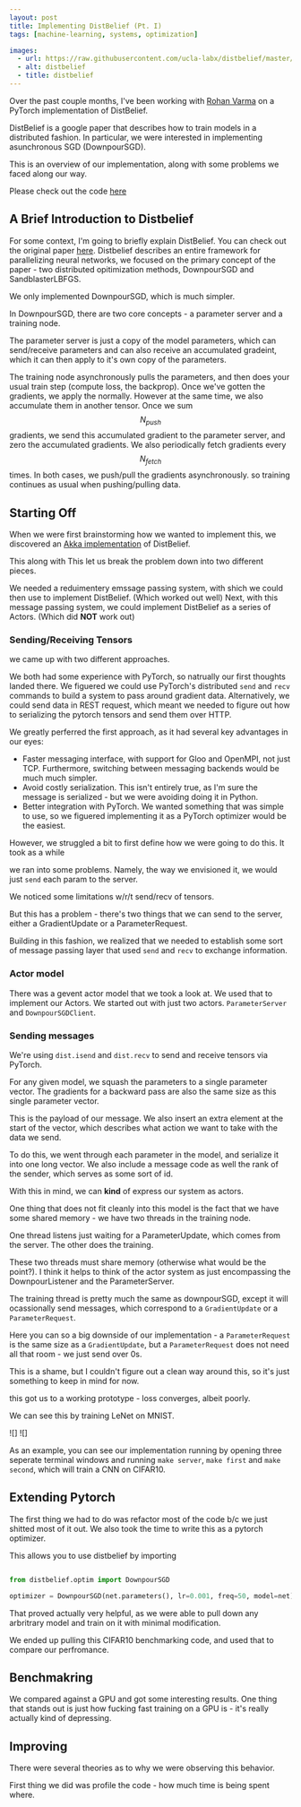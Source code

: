 ```yaml
---
layout: post
title: Implementing DistBelief (Pt. I)
tags: [machine-learning, systems, optimization]

images:
  - url: https://raw.githubusercontent.com/ucla-labx/distbelief/master/docs/train_time.png 
  - alt: distbelief
  - title: distbelief
---
```


Over the past couple months, I've been working with [Rohan Varma](http://rohanvarma.me/) on a PyTorch implementation of DistBelief.

DistBelief is a google paper that describes how to train models in a distributed fashion. In particular, we were interested in implementing asunchronous SGD (DownpourSGD).

This is an overview of our implementation, along with some problems we faced along our way. 

Please check out the code [here](https://github.com/ucla-labx/distbelief)

## A Brief Introduction to Distbelief

For some context, I'm going to briefly explain DistBelief. You can check out the original paper [here](https://static.googleusercontent.com/media/research.google.com/en//archive/large_deep_networks_nips2012.pdf).
Distbelief describes an entire framework for parallelizing neural networks, we focused on the primary concept of the paper - two distributed opitimization methods, DownpourSGD and SandblasterLBFGS.

We only implemented DownpourSGD, which is much simpler. 

In DownpourSGD, there are two core concepts - a parameter server and a training node.

The parameter server is just a copy of the model parameters, which can send/receive parameters and can also receive an accumulated gradeint, which it can then apply to it's own copy of the parameters.

The training node asynchronously pulls the parameters, and then does your usual train step (compute loss, the backprop).
Once we've gotten the gradients, we apply the normally. 
However at the same time, we also accumulate them in another tensor. Once we sum $$N_{push}$$ gradients, we send this accumulated gradient to the parameter server, and zero the accumulated gradients. 
We also periodically fetch gradients every $$N_{fetch}$$ times. In both cases, we push/pull the gradients asynchronously. so training continues as usual when pushing/pulling data.

## Starting Off 

When we were first brainstorming how we wanted to implement this, we discovered an [Akka implementation]() of DistBelief. 

This along with
This let us break the problem down into two different pieces.

We needed a reduimentery emssage passing system, with shich we could then use to implement DistBelief.  (Which worked out well)
Next, with this message passing system, we could implement DistBelief as a series of Actors.  (Which did **NOT** work out)

### Sending/Receiving Tensors
we came up with two different approaches. 

We both had some experience with PyTorch, so natrually our first thoughts landed there. We figuered we could use PyTorch's distributed `send` and `recv` commands to build a system to pass around gradient data.
Alternatively, we could send data in REST request, which meant we needed to figure out how to serializing the pytorch tensors and send them over HTTP. 

We greatly perferred the first approach, as it had several key advantages in our eyes:
- Faster messaging interface, with support for Gloo and OpenMPI, not just TCP. Furthermore, switching between messaging backends would be much much simpler.
- Avoid costly serialization. This isn't entirely true, as I'm sure the message is serialized - but we were avoiding doing it in Python. 
- Better integration with PyTorch. We wanted something that was simple to use, so we figuered implementing it as a PyTorch optimizer would be the easiest. 

However, we struggled a bit to first define how we were going to do this. It took as a while

we ran into some problems. Namely, the way we envisioned it, we would just `send` each param to the server. 

We noticed some limitations w/r/t send/recv of tensors. 

But this has a problem - there's two things that we can send to the server, either a GradientUpdate or a ParameterRequest.

Building in this fashion, we realized that we needed to establish some sort of message passing layer that used `send` and `recv` to exchange information. 

### Actor model
There was a gevent actor model that we took a look at. We used that to implement our Actors. 
We started out with just two actors. `ParameterServer` and `DownpourSGDClient`. 


### Sending messages

We're using `dist.isend` and `dist.recv` to send and receive tensors via PyTorch.

For any given model, we squash the parameters to a single parameter vector. The gradients for a backward pass are also the same size as this single parameter vector. 

This is the payload of our message. We also insert an extra element at the start of the vector, which describes what action we want to take with the data we send.

To do this, we went through each parameter in the model, and serialize it into one long vector. We also include a message code as well the rank of the sender, which serves as some sort of id. 

With this in mind, we can **kind** of express our system as actors. 

One thing that does not fit cleanly into this model is the fact that we have some shared memory - we have two threads in the training node. 

One thread listens just waiting for a ParameterUpdate, which comes from the server. 
The other does the training. 

These two threads must share memory (otherwise what would be the point?). I think it helps to think of the actor system as just encompassing the DownpourListener and the ParameterServer. 

The training thread is pretty much the same as downpourSGD, except it will ocassionally send messages, which correspond to a `GradientUpdate` or a `ParameterRequest`. 

Here you can so a big downside of our implementation - a `ParameterRequest` is the same size as a `GradientUpdate`, but a `ParameterRequest` does not need all that room - we just send over 0s.

This is a shame, but I couldn't figure out a clean way around this, so it's just something to keep in mind for now. 

this got us to a working prototype - loss converges, albeit poorly. 

We can see this by training LeNet on MNIST.

![]
![]

As an example, you can see our implementation running by opening three seperate terminal windows and running `make server`, `make first` and `make second`, which will train a CNN on CIFAR10.

## Extending Pytorch

The first thing we had to do was refactor most of the code b/c we just shitted most of it out. We also took the time to write this as a pytorch optimizer. 

This allows you to use distbelief by importing 
```python 

from distbelief.optim import DownpourSGD

optimizer = DownpourSGD(net.parameters(), lr=0.001, freq=50, model=net)

```

That proved actually very helpful, as we were able to pull down any arbritrary model and train on it with minimal modification. 

We ended up pulling this CIFAR10 benchmarking code, and used that to compare our perfromance. 

## Benchmakring

We compared against a GPU and got some interesting results. 
One thing that stands out is just how fucking fast training on a GPU is - it's really actually kind of depressing.


## Improving
There were several theories as to why we were observing this behavior.

First thing we did was profile the code - how much time is being spent where.

